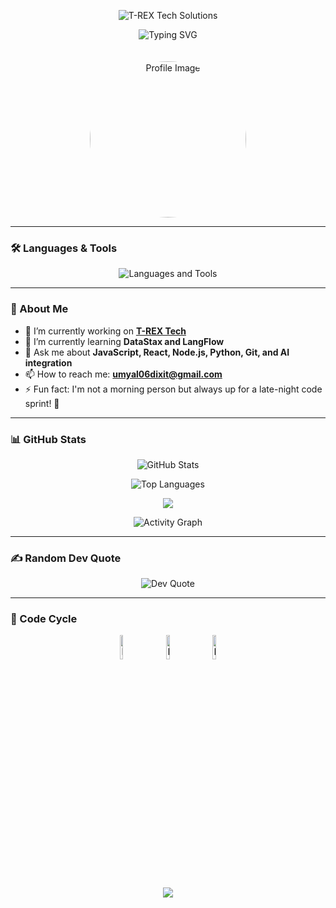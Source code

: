 <p align="center">
  <img src="https://readme-typing-svg.herokuapp.com?font=Orbitron&size=40&color=7B91FF&height=67&duration=3000&pause=1500&center=true&lines=%F0%9F%85%B6%F0%9F%86%81%F0%9F%85%B4%F0%9F%85%B4%F0%9F%86%83%F0%9F%85%B8%F0%9F%85%BD%F0%9F%85%B6%F0%9F%86%82" alt="T-REX Tech Solutions" />
</p>

<div align="center">
  <p align="center">
    <img src="https://readme-typing-svg.herokuapp.com?font=Fira+Code&weight=700&size=32&duration=3000&pause=1500&color=F39C12&center=true&width=435&lines=I'm+Umyal+Dixit" alt="Typing SVG" />
  </p>
  <img src="https://i.pinimg.com/736x/20/f6/20/20f620f7e65a445102a3d63a76cb1afc.jpg" width="250" height="250" style="border-radius: 50%; margin-top: 20px;"alt="Profile Image" />
</div>

---

### 🛠️ Languages & Tools
<p align="center">
  <img src="https://skillicons.dev/icons?i=js,ts,react,nextjs,nodejs,c,python,pytorch,qt,git,mongodb,docker,figma,arduino" alt="Languages and Tools" />
</p>

---

### 🚀 About Me
- 🔭 I’m currently working on **[T-REX Tech](https://github.com/Trex-roars)**
- 🌱 I’m currently learning **DataStax and LangFlow**
- 💬 Ask me about **JavaScript, React, Node.js, Python, Git, and AI integration**
- 📫 How to reach me: **umyal06dixit@gmail.com**
- ⚡ Fun fact: I'm not a morning person but always up for a late-night code sprint! 🌙

---

### 📊 GitHub Stats  
<p align="center">
  <img src="https://github-readme-stats.vercel.app/api?username=Umyal06dxt&show_icons=true&theme=github_dark&hide_border=true" alt="GitHub Stats" />
</p>

<p align="center">
  <img src="https://github-readme-stats.vercel.app/api/top-langs/?username=Umyal06dxt&layout=compact&theme=github_dark&hide_border=true" alt="Top Languages" />
</p>

<div align="center">
  <img src="https://github-profile-trophy.vercel.app/?username=Umyal06dxt&theme=onedark&no-bg=true&no-frame=true&row=1&column=4&title=Commits,Repositories,Stars,Followers" />
</div>

<p align="center">
  <img src="https://github-readme-activity-graph.vercel.app/graph?username=Umyal06dxt&bg_color=080808&color=F39C12&line=7B91FF&point=BA78B5&area=true&hide_border=true" alt="Activity Graph" />
</p>

---

### ✍️ Random Dev Quote  
<p align="center">
  <img src="https://quotes-github-readme.vercel.app/api?type=horizontal&theme=dark" alt="Dev Quote" />
</p>

---



### 🤯 Code Cycle  
<p align="center">
  <img src="https://raw.githubusercontent.com/Tarikul-Islam-Anik/Animated-Fluent-Emojis/master/Emojis/Smilies/Face%20with%20Spiral%20Eyes.png" width="10%" alt="Broken system!" />
  &nbsp;&nbsp;&nbsp;&nbsp;
  <img src="https://raw.githubusercontent.com/Tarikul-Islam-Anik/Animated-Fluent-Emojis/master/Emojis/Smilies/Relieved%20Face.png" width="10%" alt="It's working!" />
  &nbsp;&nbsp;&nbsp;&nbsp;
  <img src="https://raw.githubusercontent.com/Tarikul-Islam-Anik/Animated-Fluent-Emojis/master/Emojis/Smilies/Astonished%20Face.png" width="10%" alt="It's working but you don't know how!" />
</p>

<p align="center">
  <img src="https://capsule-render.vercel.app/api?type=waving&color=gradient&height=100&section=footer&width=100%" />
</p>
